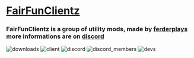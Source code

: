 # [FairFunClientz](https://github.com/FERDdeveloper/FairFunClientz) 
### FairFunClientz is a group of utility mods, made by [ferderplays](https://github.com/FERDdeveloper) more informations are on [discord](https://discord.gg/9KZpwxUkeH)

![downloads](https://img.shields.io/badge/downloads-10-green) ![client](https://img.shields.io/badge/clients-1-orange) ![discord](https://img.shields.io/badge/discord-https%3A%2F%2Fdiscord.gg%2F9KZpwxUkeH-blue) ![discord_members](https://img.shields.io/badge/discord__members-6-blue) ![devs](https://img.shields.io/badge/developers-ferderplays-yellowgreen)
